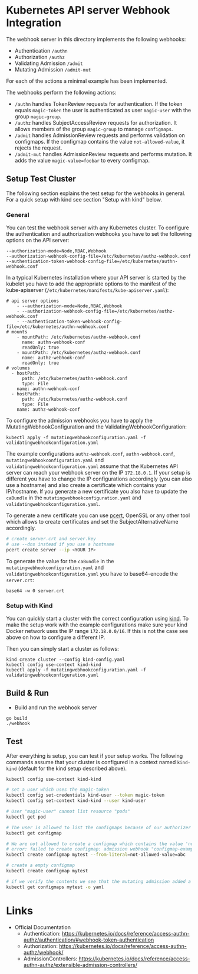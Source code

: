 # Kubernetes API server Webhook Integration

The webhook server in this directory implements the following webhooks:
* Authentication `/authn`
* Authorization `/authz`
* Validating Admission `/admit`
* Mutating Admission `/admit-mut`

For each of the actions a minimal example has been implemented.

The webhooks perform the following actions:
* `/authn` handles TokenReview requests for authentication. If the token equals `magic-token` the user is authenticated as user `magic-user` with the group `magic-group`.
* `/authz` handles SubjectAccessReview requests for authorization. It allows members of the group `magic-group` to manage `configmaps`.
* `/admit` handles AdmissionReview requests and performs validation on configmaps. If the configmap contains the value `not-allowed-value`, it rejects the request.
* `/admit-mut` handles AdmissionReview requests and performs mutation. It adds the value `magic-value=foobar` to every configmap.

## Setup Test Cluster
The following section explains the test setup for the webhooks in general. For a quick setup with kind see section "Setup with kind" below.

### General
You can test the webhook server with any Kubernetes cluster.
To configure the authentication and authorization webhooks you have to set the following options on the API server:
```
--authorization-mode=Node,RBAC,Webhook
--authorization-webhook-config-file=/etc/kubernetes/authz-webhook.conf
--authentication-token-webhook-config-file=/etc/kubernetes/authn-webhook.conf
```

In a typical Kubernetes installation where your API server is started by the kubelet you have to add the appropriate options to the manifest of the kube-apiserver (`/etc/kubernetes/manifests/kube-apiserver.yaml`):
```
# api server options
    - --authorization-mode=Node,RBAC,Webhook
    - --authorization-webhook-config-file=/etc/kubernetes/authz-webhook.conf
    - --authentication-token-webhook-config-file=/etc/kubernetes/authn-webhook.conf
# mounts
    - mountPath: /etc/kubernetes/authn-webhook.conf
      name: authn-webhook-conf
      readOnly: true
    - mountPath: /etc/kubernetes/authz-webhook.conf
      name: authz-webhook-conf
      readOnly: true
# volumes
  - hostPath:
      path: /etc/kubernetes/authn-webhook.conf
      type: File
    name: authn-webhook-conf
  - hostPath:
      path: /etc/kubernetes/authz-webhook.conf
      type: File
    name: authz-webhook-conf
```

To configure the admission webhooks you have to apply the MutatingWebhookConfiguration and the ValidatingWebhookConfiguration:
```
kubectl apply -f mutatingwebhookconfiguration.yaml -f validatingwebhookconfiguration.yaml
```

The example configurations `authz-webhook.conf`, `authn-webhook.conf`, `mutatingwebhookconfiguration.yaml` and `validatingwebhookconfiguration.yaml` assume that the Kubernetes API server can reach your webhook server on the IP `172.18.0.1`.
If your setup is different you have to change the IP configurations accordingly (you can also use a hostname) and also create a certificate which contains your IP/hostname.
If you generate a new certificate you also have to update the `caBundle` in the `mutatingwebhookconfiguration.yaml` and `validatingwebhookconfiguration.yaml`.

To generate a new certificate you can use [pcert](https://github.com/dvob/pcert), OpenSSL or any other tool which allows to create certificates and set the SubjectAlternativeName accordingly.
```bash
# create server.crt and server.key
# use --dns instead if you use a hostname
pcert create server --ip <YOUR IP>
```

To generate the value for the `caBundle` in the `mutatingwebhookconfiguration.yaml` and `validatingwebhookconfiguration.yaml` you have to base64-encode the `server.crt`:
```
base64 -w 0 server.crt
```

### Setup with Kind
You can quickly start a cluster with the correct configuration using [kind](https://kind.sigs.k8s.io/).
To make the setup work with the example configurations make sure your kind Docker network uses the IP range `172.18.0.0/16`.
If this is not the case see above on how to configure a different IP.

Then you can simply start a cluster as follows:
```
kind create cluster --config kind-config.yaml
kubectl config use-context kind-kind
kubectl apply -f mutatingwebhookconfiguration.yaml -f validatingwebhookconfiguration.yaml
```

## Build & Run
* Build and run the webhook server
```
go build
./webhook
```

## Test
After everything is setup, you can test if your setup works.
The following commands assume that your cluster is configured in a context named `kind-kind` (default for the kind setup described above).
```bash
kubectl config use-context kind-kind

# set a user which uses the magic-token
kubectl config set-credentials kind-user --token magic-token
kubectl config set-context kind-kind --user kind-user

# User "magic-user" cannot list resource "pods"
kubectl get pod

# The user is allowed to list the configmaps because of our authorizer
kubectl get configmap

# We are not allowed to create a configmap which contains the value 'not-allowed-value' because of our validating admission
# error: failed to create configmap: admission webhook "configmap-example.puzzle.ch" denied the request: value 'not-allowed-value' not allowed in configmap
kubectl create configmap mytest --from-literal=not-allowed-value=abc

# create a empty configmap
kubectl create configmap mytest

# if we verify the contents we see that the mutating admission added a value 'magic-value=foobar' to our configmap mytest
kubectl get configmaps mytest -o yaml
```

# Links

* Official Documentation
  * Authentication: https://kubernetes.io/docs/reference/access-authn-authz/authentication/#webhook-token-authentication
  * Authorization: https://kubernetes.io/docs/reference/access-authn-authz/webhook/
  * AdmissionControllers: https://kubernetes.io/docs/reference/access-authn-authz/extensible-admission-controllers/
